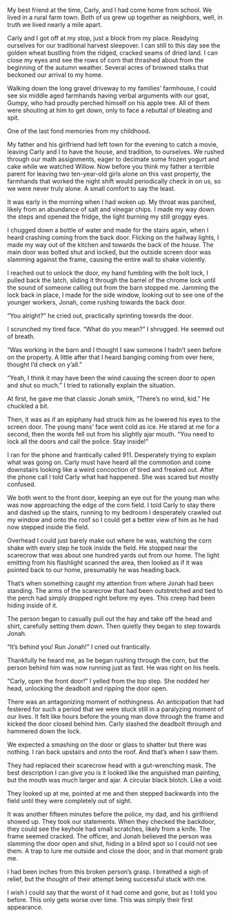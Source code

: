 My best friend at the time, Carly, and I had come home from school. We lived in a rural farm town. Both of us grew up together as neighbors, well, in truth we lived nearly a mile apart.    


Carly and I got off at my stop, just a block from my place. Readying ourselves for our traditional harvest sleepover. I can still to this day see the golden wheat bustling from the ridged, cracked seams of dried land. I can close my eyes and see the rows of corn that thrashed about from the beginning of the autumn weather. Several acres of browned stalks that beckoned our arrival to my home.    


Walking down the long gravel driveway to my families’ farmhouse, I could see six middle aged farmhands having verbal arguments with our goat, Gumpy, who had proudly perched himself on his apple tree. All of them were shouting at him to get down, only to face a rebuttal of bleating and spit.    


One of the last fond memories from my childhood.    


My father and his girlfriend had left town for the evening to catch a movie, leaving Carly and I to have the house, and tradition, to ourselves. We rushed through our math assignments, eager to decimate some frozen yogurt and cake while we watched Willow. Now before you think my father a terrible parent for leaving two ten-year-old girls alone on this vast property, the farmhands that worked the night shift would periodically check in on us, so we were never truly alone. A small comfort to say the least.   


It was early in the morning when I had woken up. My throat was parched, likely from an abundance of salt and vinegar chips. I made my way down the steps and opened the fridge, the light burning my still groggy eyes.   


I chugged down a bottle of water and made for the stairs again, when I heard crashing coming from the back door. Flicking on the hallway lights, I made my way out of the kitchen and towards the back of the house. The main door was bolted shut and locked, but the outside screen door was slamming against the frame, causing the entire wall to shake violently.    


I reached out to unlock the door, my hand fumbling with the bolt lock, I pulled back the latch, sliding it through the barrel of the chrome lock until the sound of someone calling out from the barn stopped me. Jamming the lock back in place, I made for the side window, looking out to see one of the younger workers, Jonah, come rushing towards the back door.   


“You alright?” he cried out, practically sprinting towards the door.   


I scrunched my tired face. “What do you mean?” I shrugged. He seemed out of breath. 


“Was working in the barn and I thought I saw someone I hadn’t seen before on the property. A little after that I heard banging coming from over here, thought I’d check on y’all.”     


“Yeah, I think it may have been the wind causing the screen door to open and shut so much.” I tried to rationally explain the situation.   


At first, he gave me that classic Jonah smirk, “There’s no wind, kid.” He chuckled a bit. 


Then, it was as if an epiphany had struck him as he lowered his eyes to the screen door. The young mans’ face went cold as ice. He stared at me for a second, then the words fell out from his slightly ajar mouth. “You need to lock all the doors and call the police. Stay inside!”    


I ran for the phone and frantically called 911. Desperately trying to explain what was going on. Carly must have heard all the commotion and come downstairs looking like a weird concoction of tired and freaked out. After the phone call I told Carly what had happened. She was scared but mostly confused.    


We both went to the front door, keeping an eye out for the young man who was now approaching the edge of the corn field. I told Carly to stay there and dashed up the stairs, running to my bedroom I desperately crawled out my window and onto the roof so I could get a better view of him as he had now stepped inside the field.   


Overhead I could just barely make out where he was, watching the corn shake with every step he took inside the field. He stopped near the scarecrow that was about one hundred yards out from our home. The light emitting from his flashlight scanned the area, then looked as if it was pointed back to our home, presumably he was heading back.   


That’s when something caught my attention from where Jonah had been standing. The arms of the scarecrow that had been outstretched and tied to the perch had simply dropped right before my eyes. This creep had been hiding inside of it. 


The person began to casually pull out the hay and take off the head and shirt, carefully setting them down. Then quietly they began to step towards Jonah.   


“It’s behind you! Run Jonah!” I cried out frantically.    


Thankfully he heard me, as he began rushing through the corn, but the person behind him was now running just as fast. He was right on his heels.   


“Carly, open the front door!” I yelled from the top step. She nodded her head, unlocking the deadbolt and ripping the door open.    


There was an antagonizing moment of nothingness. An anticipation that had festered for such a period that we were stuck still in a paralyzing moment of our lives. It felt like hours before the young man dove through the frame and kicked the door closed behind him. Carly slashed the deadbolt through and hammered down the lock.   


We expected a smashing on the door or glass to shatter but there was nothing. I ran back upstairs and onto the roof. And that’s when I saw them.    


They had replaced their scarecrow head with a gut-wrenching mask. The best description I can give you is it looked like the anguished man painting, but the mouth was much larger and ajar. A circular black blotch. Like a void. 


They looked up at me, pointed at me and then stepped backwards into the field until they were completely out of sight.   


It was another fifteen minutes before the police, my dad, and his girlfriend showed up. They took our statements. When they checked the backdoor, they could see the keyhole had small scratches, likely from a knife. The frame seemed cracked. The officer, and Jonah believed the person was slamming the door open and shut, hiding in a blind spot so I could not see them. A trap to lure me outside and close the door, and in that moment grab me.    


I had been inches from this broken person’s grasp. I breathed a sigh of relief, but the thought of their attempt being successful stuck with me. 


I wish I could say that the worst of it had come and gone, but as I told you before. This only gets worse over time. This was simply their first appearance.